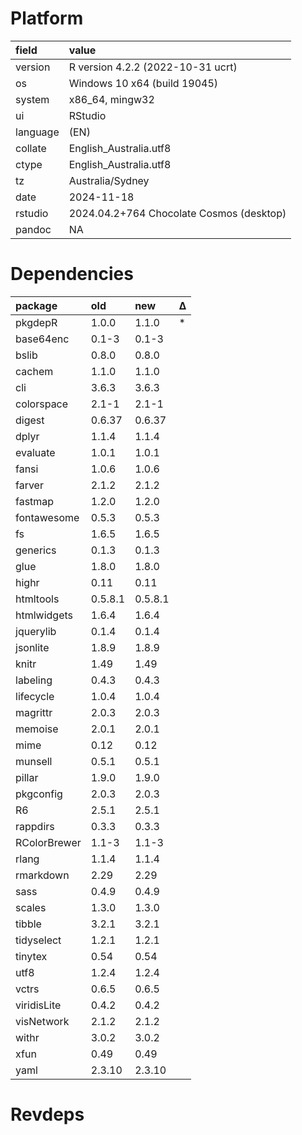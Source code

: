 # Platform

|field    |value                                    |
|:--------|:----------------------------------------|
|version  |R version 4.2.2 (2022-10-31 ucrt)        |
|os       |Windows 10 x64 (build 19045)             |
|system   |x86_64, mingw32                          |
|ui       |RStudio                                  |
|language |(EN)                                     |
|collate  |English_Australia.utf8                   |
|ctype    |English_Australia.utf8                   |
|tz       |Australia/Sydney                         |
|date     |2024-11-18                               |
|rstudio  |2024.04.2+764 Chocolate Cosmos (desktop) |
|pandoc   |NA                                       |

# Dependencies

|package      |old     |new     |Δ  |
|:------------|:-------|:-------|:--|
|pkgdepR      |1.0.0   |1.1.0   |*  |
|base64enc    |0.1-3   |0.1-3   |   |
|bslib        |0.8.0   |0.8.0   |   |
|cachem       |1.1.0   |1.1.0   |   |
|cli          |3.6.3   |3.6.3   |   |
|colorspace   |2.1-1   |2.1-1   |   |
|digest       |0.6.37  |0.6.37  |   |
|dplyr        |1.1.4   |1.1.4   |   |
|evaluate     |1.0.1   |1.0.1   |   |
|fansi        |1.0.6   |1.0.6   |   |
|farver       |2.1.2   |2.1.2   |   |
|fastmap      |1.2.0   |1.2.0   |   |
|fontawesome  |0.5.3   |0.5.3   |   |
|fs           |1.6.5   |1.6.5   |   |
|generics     |0.1.3   |0.1.3   |   |
|glue         |1.8.0   |1.8.0   |   |
|highr        |0.11    |0.11    |   |
|htmltools    |0.5.8.1 |0.5.8.1 |   |
|htmlwidgets  |1.6.4   |1.6.4   |   |
|jquerylib    |0.1.4   |0.1.4   |   |
|jsonlite     |1.8.9   |1.8.9   |   |
|knitr        |1.49    |1.49    |   |
|labeling     |0.4.3   |0.4.3   |   |
|lifecycle    |1.0.4   |1.0.4   |   |
|magrittr     |2.0.3   |2.0.3   |   |
|memoise      |2.0.1   |2.0.1   |   |
|mime         |0.12    |0.12    |   |
|munsell      |0.5.1   |0.5.1   |   |
|pillar       |1.9.0   |1.9.0   |   |
|pkgconfig    |2.0.3   |2.0.3   |   |
|R6           |2.5.1   |2.5.1   |   |
|rappdirs     |0.3.3   |0.3.3   |   |
|RColorBrewer |1.1-3   |1.1-3   |   |
|rlang        |1.1.4   |1.1.4   |   |
|rmarkdown    |2.29    |2.29    |   |
|sass         |0.4.9   |0.4.9   |   |
|scales       |1.3.0   |1.3.0   |   |
|tibble       |3.2.1   |3.2.1   |   |
|tidyselect   |1.2.1   |1.2.1   |   |
|tinytex      |0.54    |0.54    |   |
|utf8         |1.2.4   |1.2.4   |   |
|vctrs        |0.6.5   |0.6.5   |   |
|viridisLite  |0.4.2   |0.4.2   |   |
|visNetwork   |2.1.2   |2.1.2   |   |
|withr        |3.0.2   |3.0.2   |   |
|xfun         |0.49    |0.49    |   |
|yaml         |2.3.10  |2.3.10  |   |

# Revdeps

